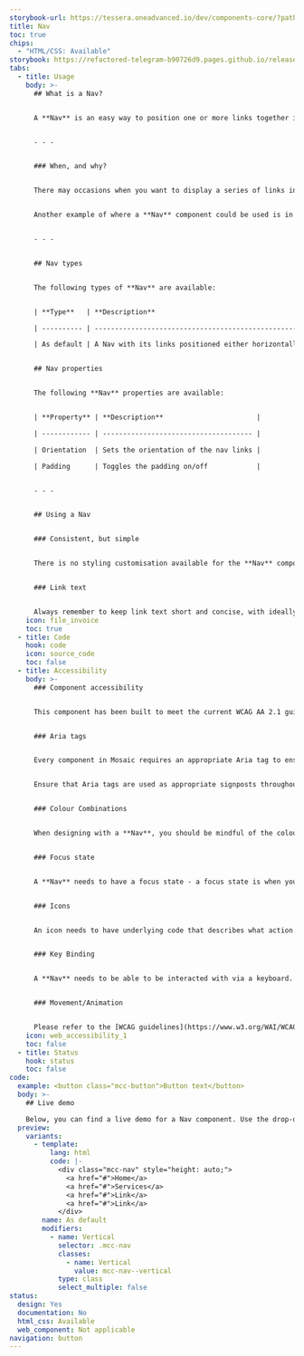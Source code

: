 ```yaml
---
storybook-url: https://tessera.oneadvanced.io/dev/components-core/?path=/docs/html-button--as-default
title: Nav
toc: true
chips:
  - "HTML/CSS: Available"
storybook: https://refactored-telegram-b90726d9.pages.github.io/release/?path=/docs/components-nav-introduction
tabs:
  - title: Usage
    body: >-
      ## What is a Nav?


      A **Nav** is an easy way to position one or more links together inside other components.


      - - -


      ### When, and why?


      There may occasions when you want to display a series of links inside another component. For example, inside a tabbed UI, where sub-tabs or links are required.


      Another example of where a **Nav** component could be used is in a footer, where a number of links need to be grouped together into a block. Where this is the case, a **Nav** component positions links horizontally or vertically in a consistent manner, so you don't have to worry about padding or spacing.


      - - -


      ## Nav types


      The following types of **Nav** are available:


      | **Type**   | **Description**                                                                               |

      | ---------- | --------------------------------------------------------------------------------------------- |

      | As default | A Nav with its links positioned either horizontally or vertically and with or without padding |


      ## Nav properties


      The following **Nav** properties are available:


      | **Property** | **Description**                       |

      | ------------ | ------------------------------------- |

      | Orientation  | Sets the orientation of the nav links |

      | Padding      | Toggles the padding on/off            |


      - - -


      ## Using a Nav


      ### Consistent, but simple


      There is no styling customisation available for the **Nav** component, but the main benefit of implementing it is that it automatically groups links on to a single line or column. It is an alternate and easier method to creating multiple links and manually positioning them next to each other. It makes your coding quicker and more maintainable - if something changes on the page, you don't need to worry about reformatting the content in the **Nav** component.


      ### Link text


      Always remember to keep link text short and concise, with ideally fewer than one or two words. Users should be able to scan links and learn something about their destination without much reference to the surrounding content. They should never be an instruction, either: "click HERE to learn more about Mosaic" should instead read "Learn more".
    icon: file_invoice
    toc: true
  - title: Code
    hook: code
    icon: source_code
    toc: false
  - title: Accessibility
    body: >-
      ### Component accessibility


      This component has been built to meet the current WCAG AA 2.1 guidelines. We also test these components against the guidelines before release.


      ### Aria tags


      Every component in Mosaic requires an appropriate Aria tag to ensure that screen readers can effectively parse the page. Aria tags are provided as part of Mosaic. Please do not override these without good reason.


      Ensure that Aria tags are used as appropriate signposts throughout the product.


      ### Colour Combinations


      When designing with a **Nav**, you should be mindful of the colour combinations you are using. The components have been designed with this in mind, but if you are using colours that are not part of the default component, please ensure that there is a clear colour contrast within the parts of the component and between the **Nav** and the background it is on. To check the contrast, please use [WebAIM's contrast checker](https://webaim.org/resources/contrastchecker/).


      ### Focus state


      A **Nav** needs to have a focus state - a focus state is when you tab into an element to interact with it. Ensure that users can use their keyboard to focus on the elements within the **Nav**.


      ### Icons


      An icon needs to have underlying code that describes what action the icon takes. the labels should be specific - for example, a 'bin' icon for delete should be labelled 'delete' not 'bin'.


      ### Key Binding


      A **Nav** needs to be able to be interacted with via a keyboard. Where possible we will provide key-binds within our Mosaic component or there will be default HTML ones. If this isn't the case then please implement logical key-binds for all intractable components.


      ### Movement/Animation


      Please refer to the [WCAG guidelines](https://www.w3.org/WAI/WCAG21/quickref/?showtechniques=129%2C131%2C133%2C136%2C141%2C145%2C147%2C1412%2C211%2C212%2C231%2C241%2C245%2C251%2C254%2C312%2C322%2C332%2C411%2C412%2C413#three-flashes-or-below-threshold) for the time-based considerations for animations.
    icon: web_accessibility_1
    toc: false
  - title: Status
    hook: status
    toc: false
code:
  example: <button class="mcc-button">Button text</button>
  body: >-
    ## Live demo

    Below, you can find a live demo for a Nav component. Use the drop-down menus and radio buttons to view the different Nav Types and Variants.
  preview:
    variants:
      - template:
          lang: html
          code: |-
            <div class="mcc-nav" style="height: auto;">
              <a href="#">Home</a>
              <a href="#">Services</a>
              <a href="#">Link</a>
              <a href="#">Link</a>
            </div>
        name: As default
        modifiers:
          - name: Vertical
            selector: .mcc-nav
            classes:
              - name: Vertical
                value: mcc-nav--vertical
            type: class
            select_multiple: false
status:
  design: Yes
  documentation: No
  html_css: Available
  web_component: Not applicable
navigation: button
---
```


